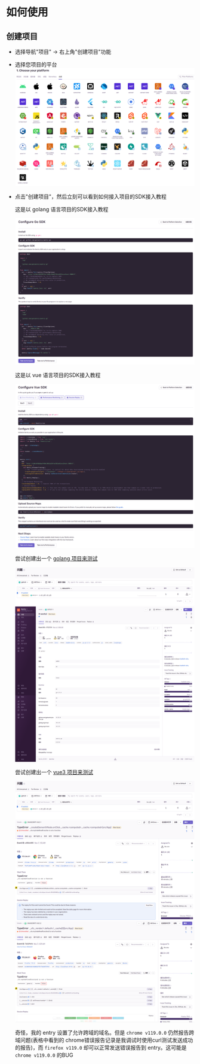 
# 如何使用

## 创建项目

- 选择导航"项目" -> 右上角"创建项目"功能
- 选择您项目的平台
![choose.your.platform](./img/choose.your.platform.png)
- 点击"创建项目"，然后立刻可以看到如何接入项目的SDK接入教程

    这是以 golang 语言项目的SDK接入教程

    ![go.sdk](./img/go.sdk.png)

    这是以 vue 语言项目的SDK接入教程

    ![vue.sdk](./img/vue.sdk.png)

    尝试创建出一个 [golang 项目来测试](./sdk.test/go/)

    ![go.issue.test](./img/go.issue.test.png)
    ![go.issue.test.detail](./img/go.issue.test.detail.png)

    尝试创建出一个 [vue3 项目来测试](./sdk.test/vue3/)

    ![vue3.issue.test](./img/go.issue.test.png)
    ![vue3.issue.test.chrome119](./img/vue3.issue.test.chrome119.png)
    ![vue3.issue.test.firefox119](./img/vue3.issue.test.firefox119.png)

    奇怪，我的 entry 设置了允许跨域的域名。但是 `chrome v119.0.0` 仍然报告跨域问题(表格中看到的 chrome错误报告记录是我调试时使用curl测试发送成功的报告)，而 `firefox v119.0` 却可以正常发送错误报告到 entry。这可能是 `chrome v119.0.0` 的BUG

